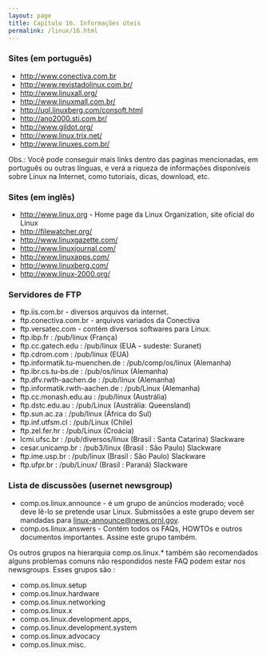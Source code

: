 ```yaml
---
layout: page
title: Capítulo 16. Informações úteis
permalink: /linux/16.html
---
```


### Sites (em português)
* http://www.conectiva.com.br
* http://www.revistadolinux.com.br/
* http://www.linuxall.org/
* http://www.linuxmall.com.br/
* http://uol.linuxberg.com/consoft.html
* http://ano2000.sti.com.br/
* http://www.gildot.org/
* http://www.linux.trix.net/
* http://www.linuxes.com.br/

Obs.: Você pode conseguir mais links dentro das paginas mencionadas, em português ou outras línguas, e verá a riqueza de informações disponíveis sobre Linux na Internet, como tutoriais, dicas, download, etc.

### Sites (em inglês)
* http://www.linux.org - Home page da Linux Organization, site oficial do Linux
* http://filewatcher.org/
* http://www.linuxgazette.com/
* http://www.linuxjournal.com/
* http://www.linuxapps.com/
* http://www.linuxberg.com/
* http://www.linux-2000.org/

### Servidores de FTP
* ftp.iis.com.br - diversos arquivos da internet.
* ftp.conectiva.com.br - arquivos variados da Conectiva
* ftp.versatec.com - contém diversos softwares para Linux.
* ftp.ibp.fr : /pub/linux (França)
* ftp.cc.gatech.edu : /pub/linux (EUA - sudeste: Suranet)
* ftp.cdrom.com : /pub/linux (EUA)
* ftp.informatik.tu-muenchen.de : /pub/comp/os/linux (Alemanha)
* ftp.ibr.cs.tu-bs.de : /pub/os/linux (Alemanha)
* ftp.dfv.rwth-aachen.de : /pub/linux (Alemanha)
* ftp.informatik.rwth-aachen.de : /pub/Linux (Alemanha)
* ftp.cc.monash.edu.au : /pub/linux (Austrália)
* ftp.dstc.edu.au : /pub/Linux (Austrália: Queensland)
* ftp.sun.ac.za : /pub/linux (África do Sul)
* ftp.inf.utfsm.cl : /pub/Linux (Chile)
* ftp.zel.fer.hr : /pub/Linux (Croácia)
* lcmi.ufsc.br : /pub/diversos/linux (Brasil : Santa Catarina) Slackware
* cesar.unicamp.br : /pub3/linux (Brasil : São Paulo) Slackware
* ftp.ime.usp.br : /pub/linux (Brasil : São Paulo) Slackware
* ftp.ufpr.br : /pub/Linux/ (Brasil : Paraná) Slackware

### Lista de discussões (usernet newsgroup)
* comp.os.linux.announce - é um grupo de anúncios moderado; você deve lê-lo se pretende usar Linux. Submissões a este grupo devem ser mandadas para linux-announce@news.ornl.gov.
* comp.os.linux.answers - Contém todos os FAQs, HOWTOs e outros documentos importantes. Assine este grupo também.

Os outros grupos na hierarquia comp.os.linux.* também são recomendados alguns problemas comuns não respondidos neste FAQ podem estar nos newsgroups. Esses grupos são :

* comp.os.linux.setup
* comp.os.linux.hardware
* comp.os.linux.networking
* comp.os.linux.x
* comp.os.linux.development.apps,
* comp.os.linux.development.system
* comp.os.linux.advocacy
* comp.os.linux.misc.
